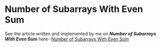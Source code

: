 # Number of Subarrays With Even Sum

See the article written and implemented by me on ***Number of Subarrays With Even Sum*** here- [Number of Subarrays With Even Sum](http://www.geeksforgeeks.org/find-number-subarrays-even-sum/)
